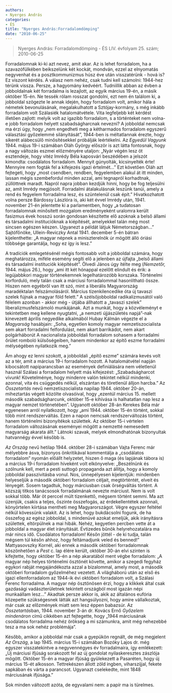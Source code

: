 ```yaml
---
authors: 
- Nyerges András
categories: 
- ÉS
title: "Nyerges András:Forradalomdömping"
date: "2010-06-25"
---
```

> Nyerges András: Forradalomdömping - ÉS LIV. évfolyam 25. szám; 2010-06-25

Forradalomnak ki-ki azt nevez, amit akar. Az is lehet forradalom, ha a szavazófülkében beikszelünk két kockát, mondván, ezzel az elnyomatás negyvenhat és a posztkommunizmus húsz éve után visszatérünk - hová is? Ez viszont kérdés. A válasz nem nehéz, csak tudni kell számolni: 1944-hez térünk vissza. Persze, a hagyomány kedvéért. Tudniillik abban az évben a jobboldalnak két forradalma is lezajlott, az egyik március 19-én, a másik október 15-én. Ne tessék rólam rosszat gondolni, ezt nem én találom ki, a jobboldal szögezte le annak idején, hogy forradalom volt, amikor hála a németek bevonulásának, megalakulhatott a Sztójay-kormány, s még inkább forradalom volt Szálasiék hatalomátvétele. Vita legfeljebb két kérdést illetően zajlott: melyik volt az igazibb forradalom, s a történteket nem volna-e jobb forradalom helyett szabadságharcnak nevezni? A jobboldal nemcsak ma érzi úgy, hogy „nem engedheti meg a kétharmados forradalom egyszerű választási győzelemmé silányítását”, 1944-ben is méltatlannak érezte, hogy sikerét alábecsülő minősítésekkel próbálják leértékelni. Az *Egyedül Vagyunk* 1944. május 19-i számában Oláh György először is azt látta fontosnak, hogy a nagy változás eszmei előzményére utaljon: „Nyár végén lesz öt esztendeje, hogy vitéz Imrédy Béla kaposvári beszédében a jelszót kimondta: csodálatos forradalom. Mennyit gúnyolták, kicsinyelték érte! Mennyire nem fogták fel a kifejezés igazi értelmét...” Ezt követően Oláh azt fejtegeti, hogy „most csendben, rendben, fegyelemben alakul át itt minden, lassan mégis szembefordul minden azzal, ami tegnapról korhadtnak, züllöttnek maradt. Napról napra jobban kezdjük hinni, hogy be fog teljesülni az, amit Imrédy megjósolt. Forradalmi átalakulásnak leszünk tanúi, amely a rend és fegyelem forradalma lesz, és szüntelenül csak épít.” Hivatkozhatott volna persze Bárdossy Lászlóra is, aki két évvel Imrédy után, 1941. november 21-én jelentette ki a parlamentben, hogy „a tudatosan forradalomnak minősített mozgalom eredményeként uralomra került fasizmus évek hosszú során gondosan készítette elő azoknak a belső állami és társadalmi institucióknak a kiépítését, amelyekkel talán még most sincsen egészen készen. Ugyanezt a példát látjuk Németországban...” Sajtófőnöke, Ullein-Reviczky Antal 1941. december 5-én bátran kijelenthette: „A magyar népnek a miniszterelnök úr mögött álló óriási többsége garantálja, hogy ez így is lesz.”

A tradíciók emlegetésénél mégis fontosabb volt a jobboldal számára, hogy meghatározza, miféle esemény segíti elő a jelenben az újfajta „belső állami és társadalmi instituciók kiépítését”. Ölvedi János úgy ítélte meg (*Nemzetőr,* 1944. május 26.), hogy „ami itt két hónappal ezelőtt elindult és érik: a legújabbkori magyar történekemnek legelhatározóbb korszaka. Történelmi korforduló, mely talán csak a márciusi forradalommal hasonlítható össze. Hiszen nem egyébről van itt szó, mint a liberális Magyarország maradéktalan felszámolásáról. Március tizenkilencedike óta új tavaszi szelek fújnak a magyar föld felett.” A szélsőjobboldal radikalizmusától való félelem azonban - akkor még - útjába állhatott a „tavaszi szelek” liberalizmusfelszámoló munkájának. Azt a munkát, hogy a közvéleményt e tekintetben meg kellene nyugtatni, „a nemzeti újjászületés napjá”-nak kinevezett április negyedike alkalmából Hubay Kálmán végezte el a *Magyarság* hasábjain: „Soha, egyetlen komoly magyar nemzetiszocialista sem akart forradalmi felfordulást, nem akart barrikádot, nem akart polgárháborút A nacionalista jobboldali forradalom sohasem a forradalmi őrület romboló külsőségeiben, hanem mindenkor az építő eszme forradalmi mélységében nyilatkozik meg.”

Ám ahogy ez lenni szokott, a jobboldali „építő eszme” számára kevés volt az a tér, amit a március 19-i forradalom hozott. A hatalomátvétel napján kibocsátott napiparancsban az események definiálására nem véletlenül használ Szálasi a forradalom helyett más kifejezést: „Szabadságharcot vívunk! Követelménye, hogy mindenre valón tekintet nélkül mindenki, azonnal, vita és csüggedés nélkül, elszántan és töretlenül álljon harcba.” Az *Összetartás* nevű nemzetiszocialista napilap 1944. október 20-án, miheztartás végett közölte olvasóival, hogy „ezentúl március 15. mellett második szabadságharcunk, október 15-e kihívása is halhatatlan nap lesz a magyar nemzet történetében”. Ugyanott október 28-án Kerekes Béla már egyenesen arról nyilatkozott, hogy „ami 1944. október 15-én történt, sokkal több mint rendszerváltás. Ezen a napon nemcsak rendszerváltozás történt, hanem történelmi bizonyítékok születtek. Az október 15-i vértelen forradalom változásának eseményei mögött a nemzetté nemesedett magyarság akarata állt.” Látnoki szavak, melyek elmondhatónak bizonyultak hatvannégy évvel később is.

*Az Ország* nevű hetilap 1944. október 28-i számában Vajta Ferenc már mélyebbre ásva, bizonyos önkritikával kommentálja a „csodálatos forradalom” nyomán előállt helyzetet, hiszen ő maga (és lapjának tábora is) a március 19-i forradalom híveként volt elkönyvelve: „Beszélnünk és szólnunk kell, mert a pesti suttogó propaganda azt állítja, hogy a komoly jobboldal passzivitásba vonul. Nos, ünnepélyesen kijelentjük: mindenben helyeseljük a második októberi forradalom céljait, megtörténtét, elveit és lényegét. Sosem tagadtuk, hogy márciusban csak őrségváltás történt. A közszáj titkos tanácsosok forradalmának nevezte márciust. Nem is volt sokkal több. Már öt perccel múlt tizenkettő, mégsem történt semmi. Ma azt üzenjük, csakis a teljes, őszinte összefogás, az érdekellentétek azonnali, könyörtelen kiirtása mentheti meg Magyarországot. Végre egyszer feltétel nélkül kövessünk valakit. Az is lehet, hogy bukdácsolni fogunk, de ha összefog az egész jobboldal, s mindenüvé azokat emeljük, akik irányításra születtek, eltörpülnek a mai hibák. Nehéz, kegyetlen percben vette át a jobboldal a magyar élet irányítását. Évtizedes bűnök helyrehozatalára ma már nincs idő. Csodálatos forradalom! Későn jöttél - de ki tudja, talán mégsem túl későn ahhoz, hogy feltámadjunk veled és benned!” Mattyasovszky Kornél, aki ennek a második októberi forradalomnak köszönhetően a *Pest* c. lap élére került, október 30-án elvi szinten is kifejtette, hogy október 15-én a nép akaratából ment végbe forradalom: „A magyar nép helyes történelmi ösztönét követte, amikor a szegedi fegyház egykori rabját megajándékozta azzal a bizalommal, amely most, a második októberi forradalom győzelméhez vezetett. A világháború után az első és igazi ellenforradalom az 1944-ik évi októberi forradalom volt, a Szálasi Ferenc forradalma. A magyar nép ösztönösen érzi, hogy a klikkek által csak gazdasági vadászterületnek tekintett országból most igazán népi munkaállam lesz...” Akadtak persze akkor is, akik az általános eufória közepette szükségesnek látták azt hangsúlyozni, hogy amire vállalkoztak, már csak az előzmények miatt sem lesz éppen babazsúr. Az *Összetartás*ban, 1944. november 3-án dr. Kovács Ernő *Győzelem mindenáron* című cikkében azt fejtegette, hogy „1944 márciusának csodálatos forradalma nehéz örökség a mi számunkra, amit még nehezebbé tesz a ma sok nehéz problémája”.

Később, amikor a jobboldal már csak a gyepükön regnált, de még megjelent *Az Ország*, a lap 1945. március 15-i számában Bozóky Lajos dr. még egyszer visszatekintve a negyvennégyes év forradalmaira, így emlékezett: „Új márciusi ifjúság sorakozott fel az új gondolat nyilaskeresztes zászlója mögött. Október 15-én a magyar ifjúság gyülekezett a Pasaréten, hogy új március 15-ét alkosson. Tettrekészen állott zöld ingben, viharszíjjal, fekete sapkában és várta a parancsot. Ugyanazt cselekedte, mint 1848 márciusának ifjúsága.”

Sok minden változott azóta, de egyvalami nem: a papír ma is türelmes.
